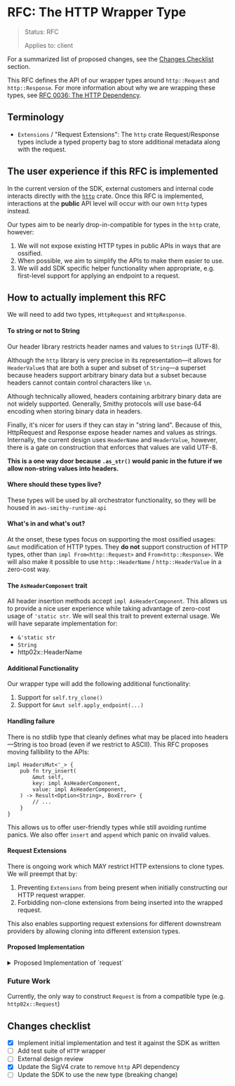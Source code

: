 <!-- Give your RFC a descriptive name saying what it would accomplish or what feature it defines -->
RFC: The HTTP Wrapper Type
=============

<!-- RFCs start with the "RFC" status and are then either "Implemented" or "Rejected".  -->
> Status: RFC
>
> Applies to: client

<!-- A great RFC will include a list of changes at the bottom so that the implementor can be sure they haven't missed anything -->
For a summarized list of proposed changes, see the [Changes Checklist](#changes-checklist) section.

<!-- Insert a short paragraph explaining, at a high level, what this RFC is for -->
This RFC defines the API of our wrapper types around `http::Request` and `http::Response`. For more information about why we are wrapping these types, see [RFC 0036: The HTTP Dependency](./rfc0036_http_dep_elimination.md).

<!-- The "Terminology" section is optional but is really useful for defining the technical terms you're using in the RFC -->
Terminology
-----------
- `Extensions` / "Request Extensions": The `http` crate Request/Response types include a typed property bag to store additional metadata along with the request.

<!-- Explain how users will use this new feature and, if necessary, how this compares to the current user experience -->
The user experience if this RFC is implemented
----------------------------------------------

In the current version of the SDK, external customers and internal code interacts directly with the [`http`](https://crates.io/crates/http) crate. Once this RFC is implemented, interactions at the **public** API level will occur with our own `http` types instead.

Our types aim to be nearly drop-in-compatible for types in the `http` crate, however:
1. We will not expose existing HTTP types in public APIs in ways that are ossified.
2. When possible, we aim to simplify the APIs to make them easier to use.
3. We will add SDK specific helper functionality when appropriate, e.g. first-level support for applying an endpoint to a request.

<!-- Explain the implementation of this new feature -->
How to actually implement this RFC
----------------------------------

We will need to add two types, `HttpRequest` and `HttpResponse`.

#### To string or not to String
Our header library restricts header names and values to `String`s (UTF-8).

Although the `http` library is very precise in its representation—it allows for `HeaderValue`s that are both a super and subset of `String`—a superset because headers support arbitrary binary data but a subset because headers cannot contain control characters like `\n`.

Although technically allowed, headers containing arbitrary binary data are not widely supported. Generally, Smithy protocols will use base-64 encoding when storing binary data in headers.

Finally, it's nicer for users if they can stay in "string land". Because of this, HttpRequest and Response expose header names and values as strings. Internally, the current design uses `HeaderName` and `HeaderValue`, however, there is a gate on construction that enforces that values are valid UTF-8.

**This is a one way door because `.as_str()` would panic in the future if we allow non-string values into headers.**

#### Where should these types live?
These types will be used by all orchestrator functionality, so they will be housed in `aws-smithy-runtime-api`

#### What's in and what's out?
At the onset, these types focus on supporting the most ossified usages: `&mut` modification of HTTP types. They **do not**
support construction of HTTP types, other than `impl From<http::Request>` and `From<http::Response>`. We will also make it
possible to use `http::HeaderName` / `http::HeaderValue` in a zero-cost way.

#### The `AsHeaderComponent` trait
All header insertion methods accept `impl AsHeaderComponent`. This allows us to provide a nice user experience while taking
advantage of zero-cost usage of `'static str`. We will seal this trait to prevent external usage. We will have separate implementation for:
- `&'static str`
- `String`
- http02x::HeaderName

#### Additional Functionality
Our wrapper type will add the following additional functionality:

1. Support for `self.try_clone()`
2. Support for `&mut self.apply_endpoint(...)`

#### Handling failure
There is no stdlib type that cleanly defines what may be placed into headers—String is too broad (even if we restrict to ASCII). This RFC proposes moving fallibility to the APIs:
```rust,ignore
impl HeadersMut<'_> {
    pub fn try_insert(
        &mut self,
        key: impl AsHeaderComponent,
        value: impl AsHeaderComponent,
    ) -> Result<Option<String>, BoxError> {
        // ...
    }
}
```

This allows us to offer user-friendly types while still avoiding runtime panics. We also offer `insert` and `append` which panic on invalid values.

#### Request Extensions
There is ongoing work which MAY restrict HTTP extensions to clone types. We will preempt that by:
1. Preventing `Extensions` from being present when initially constructing our HTTP request wrapper.
2. Forbidding non-clone extensions from being inserted into the wrapped request.

This also enables supporting request extensions for different downstream providers by allowing cloning into different extension types.

#### Proposed Implementation
<details>
<summary>Proposed Implementation of `request`</summary>

```rust,ignore
{{#include ../../../rust-runtime/aws-smithy-runtime-api/src/http/request.rs}}
```
</details>

### Future Work
Currently, the only way to construct `Request` is from a compatible type (e.g. `http02x::Request`)

Changes checklist
-----------------
- [x] Implement initial implementation and test it against the SDK as written
- [ ] Add test suite of `HTTP` wrapper
- [ ] External design review
- [x] Update the SigV4 crate to remove `http` API dependency
- [ ] Update the SDK to use the new type (breaking change)
